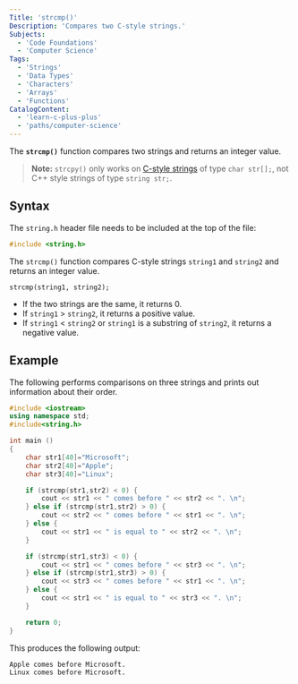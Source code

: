 ```yaml
---
Title: 'strcmp()'
Description: 'Compares two C-style strings.'
Subjects:
  - 'Code Foundations'
  - 'Computer Science'
Tags:
  - 'Strings'
  - 'Data Types'
  - 'Characters'
  - 'Arrays'
  - 'Functions'
CatalogContent:
  - 'learn-c-plus-plus'
  - 'paths/computer-science'
---
```


The **`strcmp()`** function compares two strings and returns an integer value.

> **Note:** `strcpy()` only works on [C-style strings](https://www.codecademy.com/resources/docs/c/strings) of type `char str[];`, not C++ style strings of type `string str;`.

## Syntax

The `string.h` header file needs to be included at the top of the file:

```cpp
#include <string.h>
```

The `strcmp()` function compares C-style strings `string1` and `string2` and returns an integer value.

```pseudo
strcmp(string1, string2);
```

- If the two strings are the same, it returns 0.
- If `string1` > `string2`, it returns a positive value.
- If `string1` < `string2` or `string1` is a substring of `string2`, it returns a negative value.

## Example

The following performs comparisons on three strings and prints out information about their order.

```cpp
#include <iostream>
using namespace std;
#include<string.h>

int main ()
{
    char str1[40]="Microsoft";
    char str2[40]="Apple";
    char str3[40]="Linux";

    if (strcmp(str1,str2) < 0) {
        cout << str1 << " comes before " << str2 << ". \n";
    } else if (strcmp(str1,str2) > 0) {
        cout << str2 << " comes before " << str1 << ". \n";
    } else {
        cout << str1 << " is equal to " << str2 << ". \n";
    }

    if (strcmp(str1,str3) < 0) {
        cout << str1 << " comes before " << str3 << ". \n";
    } else if (strcmp(str1,str3) > 0) {
        cout << str3 << " comes before " << str1 << ". \n";
    } else {
        cout << str1 << " is equal to " << str3 << ". \n";
    }

    return 0;
}
```

This produces the following output:

```shell
Apple comes before Microsoft.
Linux comes before Microsoft.
```
